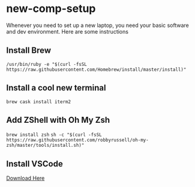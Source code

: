 # new-comp-setup
Whenever you need to set up a new laptop, you need your basic software and dev environment. Here are some instructions

## Install Brew
`/usr/bin/ruby -e "$(curl -fsSL https://raw.githubusercontent.com/Homebrew/install/master/install)"`

## Install a cool new terminal
`brew cask install iterm2`

## Add ZShell with Oh My Zsh
`brew install zsh`
`sh -c "$(curl -fsSL https://raw.githubusercontent.com/robbyrussell/oh-my-zsh/master/tools/install.sh)"`

## Install VSCode
[Download Here](https://code.visualstudio.com/docs/?dv=osx)

